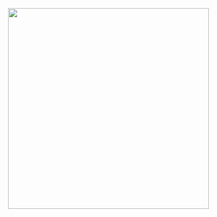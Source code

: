 <p align="center"><a href="https://laravel.com" target="_blank"><img src="https://www.google.com/url?sa=i&url=https%3A%2F%2Ftallstack.dev%2F&psig=AOvVaw0j7ajAEUwUxHHCx5sZ26Ss&ust=1626157599516000&source=images&cd=vfe&ved=0CAoQjRxqFwoTCIifzKLz3PECFQAAAAAdAAAAABAD" width="400"></a></p>


